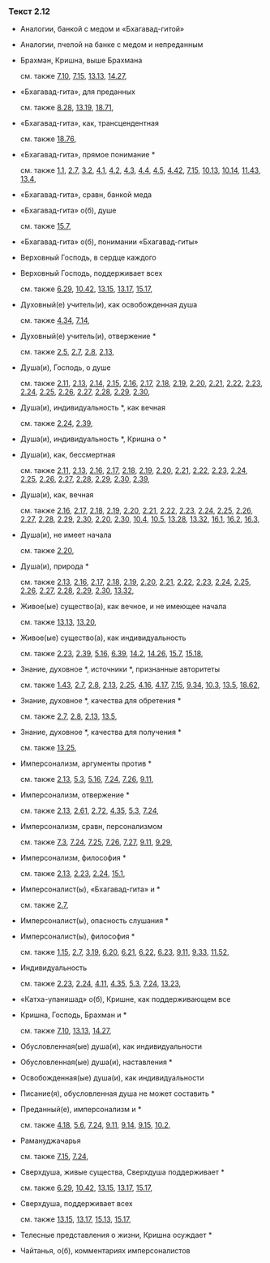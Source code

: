### Текст 2.12
	
- Аналогии, банкой с медом и «Бхагавад-гитой»

	
- Аналогии, пчелой на банке с медом и непреданным

	
- Брахман, Кришна, выше Брахмана

	см. также  [7.10](../07/0710.md),  [7.15](../07/0715.md),  [13.13](../13/1313.md),  [14.27](../14/1427.md), 
	
- «Бхагавад-гита», для преданных

	см. также  [8.28](../08/0828.md),  [13.19](../13/1319.md),  [18.71](../18/1871.md), 
	
- «Бхагавад-гита», как, трансцендентная

	см. также  [18.76](../18/1876.md), 
	
- «Бхагавад-гита», прямое понимание \*

	см. также  [1.1](../01/0101.md),  [2.7](../02/0207.md),  [3.2](../03/0302.md),  [4.1](../04/0401.md),  [4.2](../04/0402.md),  [4.3](../04/0403.md),  [4.4](../04/0404.md),  [4.5](../04/0405.md),  [4.42](../04/0442.md),  [7.15](../07/0715.md),  [10.13](../10/1013.md),  [10.14](../10/1014.md),  [11.43](../11/1143.md),  [13.4](../13/1304.md), 
	
- «Бхагавад-гита», сравн, банкой меда

	
- «Бхагавад-гита» о(б), душе

	см. также  [15.7](../15/1507.md), 
	
- «Бхагавад-гита» о(б), понимании «Бхагавад-гиты»

	
- Верховный Господь, в сердце каждого

	
- Верховный Господь, поддерживает всех

	см. также  [6.29](../06/0629.md),  [10.42](../10/1042.md),  [13.15](../13/1315.md),  [13.17](../13/1317.md),  [15.17](../15/1517.md), 
	
- Духовный(е) учитель(и), как освобожденная душа

	см. также  [4.34](../04/0434.md),  [7.14](../07/0714.md), 
	
- Духовный(е) учитель(и), отвержение \*

	см. также  [2.5](../02/0205.md),  [2.7](../02/0207.md),  [2.8](../02/0208.md),  [2.13](../02/0213.md), 
	
- Душа(и), Господь, о душе

	см. также  [2.11](../02/0211.md),  [2.13](../02/0213.md),  [2.14](../02/0214.md),  [2.15](../02/0215.md),  [2.16](../02/0216.md),  [2.17](../02/0217.md),  [2.18](../02/0218.md),  [2.19](../02/0219.md),  [2.20](../02/0220.md),  [2.21](../02/0221.md),  [2.22](../02/0222.md),  [2.23](../02/0223.md),  [2.24](../02/0224.md),  [2.25](../02/0225.md),  [2.26](../02/0226.md),  [2.27](../02/0227.md),  [2.28](../02/0228.md),  [2.29](../02/0229.md),  [2.30](../02/0230.md), 
	
- Душа(и), индивидуальность \*, как вечная

	см. также  [2.24](../02/0224.md),  [2.39](../02/0239.md), 
	
- Душа(и), индивидуальность \*, Кришна о \*

	
- Душа(и), как, бессмертная

	см. также  [2.11](../02/0211.md),  [2.13](../02/0213.md),  [2.16](../02/0216.md),  [2.17](../02/0217.md),  [2.18](../02/0218.md),  [2.19](../02/0219.md),  [2.20](../02/0220.md),  [2.21](../02/0221.md),  [2.22](../02/0222.md),  [2.23](../02/0223.md),  [2.24](../02/0224.md),  [2.25](../02/0225.md),  [2.26](../02/0226.md),  [2.27](../02/0227.md),  [2.28](../02/0228.md),  [2.29](../02/0229.md),  [2.30](../02/0230.md),  [2.39](../02/0239.md), 
	
- Душа(и), как, вечная

	см. также  [2.16](../02/0216.md),  [2.17](../02/0217.md),  [2.18](../02/0218.md),  [2.19](../02/0219.md),  [2.20](../02/0220.md),  [2.21](../02/0221.md),  [2.22](../02/0222.md),  [2.23](../02/0223.md),  [2.24](../02/0224.md),  [2.25](../02/0225.md),  [2.26](../02/0226.md),  [2.27](../02/0227.md),  [2.28](../02/0228.md),  [2.29](../02/0229.md),  [2.30](../02/0230.md),  [2.20](../02/0220.md),  [2.30](../02/0230.md),  [10.4](../10/1004.md),  [10.5](../10/1005.md),  [13.28](../13/1328.md),  [13.32](../13/1332.md),  [16.1](../16/1601.md),  [16.2](../16/1602.md),  [16.3](../16/1603.md), 
	
- Душа(и), не имеет начала

	см. также  [2.20](../02/0220.md), 
	
- Душа(и), природа \*

	см. также  [2.13](../02/0213.md),  [2.16](../02/0216.md),  [2.17](../02/0217.md),  [2.18](../02/0218.md),  [2.19](../02/0219.md),  [2.20](../02/0220.md),  [2.21](../02/0221.md),  [2.22](../02/0222.md),  [2.23](../02/0223.md),  [2.24](../02/0224.md),  [2.25](../02/0225.md),  [2.26](../02/0226.md),  [2.27](../02/0227.md),  [2.28](../02/0228.md),  [2.29](../02/0229.md),  [2.30](../02/0230.md),  [13.32](../13/1332.md), 
	
- Живое(ые) существо(а), как вечное, и не имеющее начала

	см. также  [13.13](../13/1313.md),  [13.20](../13/1320.md), 
	
- Живое(ые) существо(а), как индивидуальность

	см. также  [2.23](../02/0223.md),  [2.39](../02/0239.md),  [5.16](../05/0516.md),  [6.39](../06/0639.md),  [14.2](../14/1402.md),  [14.26](../14/1426.md),  [15.7](../15/1507.md),  [15.18](../15/1518.md), 
	
- Знание, духовное \*, источники \*, признанные авторитеты

	см. также  [1.43](../01/0143.md),  [2.7](../02/0207.md),  [2.8](../02/0208.md),  [2.13](../02/0213.md),  [2.25](../02/0225.md),  [4.16](../04/0416.md),  [4.17](../04/0417.md),  [7.15](../07/0715.md),  [9.34](../09/0934.md),  [10.3](../10/1003.md),  [13.5](../13/1305.md),  [18.62](../18/1862.md), 
	
- Знание, духовное \*, качества для обретения \*

	см. также  [2.7](../02/0207.md),  [2.8](../02/0208.md),  [2.13](../02/0213.md),  [13.5](../13/1305.md), 
	
- Знание, духовное \*, качества для получения \*

	см. также  [13.25](../13/1325.md), 
	
- Имперсонализм, аргументы против \*

	см. также  [2.13](../02/0213.md),  [5.3](../05/0503.md),  [5.16](../05/0516.md),  [7.24](../07/0724.md),  [7.26](../07/0726.md),  [9.11](../09/0911.md), 
	
- Имперсонализм, отвержение \*

	см. также  [2.13](../02/0213.md),  [2.61](../02/0261.md),  [2.72](../02/0272.md),  [4.35](../04/0435.md),  [5.3](../05/0503.md),  [7.24](../07/0724.md), 
	
- Имперсонализм, сравн, персонализмом

	см. также  [7.3](../07/0703.md),  [7.24](../07/0724.md),  [7.25](../07/0725.md),  [7.26](../07/0726.md),  [7.27](../07/0727.md),  [9.11](../09/0911.md),  [9.29](../09/0929.md), 
	
- Имперсонализм, философия \*

	см. также  [2.13](../02/0213.md),  [2.23](../02/0223.md),  [2.24](../02/0224.md),  [15.1](../15/1501.md), 
	
- Имперсоналист(ы), «Бхагавад-гита» и \*

	см. также  [2.7](../02/0207.md), 
	
- Имперсоналист(ы), опасность слушания \*

	
- Имперсоналист(ы), философия \*

	см. также  [1.15](../01/0115.md),  [2.7](../02/0207.md),  [3.19](../03/0319.md),  [6.20](../06/0620.md),  [6.21](../06/0621.md),  [6.22](../06/0622.md),  [6.23](../06/0623.md),  [9.11](../09/0911.md),  [9.33](../09/0933.md),  [11.52](../11/1152.md), 
	
- Индивидуальность

	см. также  [2.23](../02/0223.md),  [2.24](../02/0224.md),  [4.11](../04/0411.md),  [4.35](../04/0435.md),  [5.3](../05/0503.md),  [7.24](../07/0724.md),  [13.23](../13/1323.md), 
	
- «Катха-упанишад» о(б), Кришне, как поддерживающем все

	
- Кришна, Господь, Брахман и \*

	см. также  [7.10](../07/0710.md),  [13.13](../13/1313.md),  [14.27](../14/1427.md), 
	
- Обусловленная(ые) душа(и), как индивидуальности

	
- Обусловленная(ые) душа(и), наставления \*

	
- Освобожденная(ые) душа(и), как индивидуальности

	
- Писание(я), обусловленная душа не может составить \*

	
- Преданный(е), имперсонализм и \*

	см. также  [4.18](../04/0418.md),  [5.6](../05/0506.md),  [7.24](../07/0724.md),  [9.11](../09/0911.md),  [9.14](../09/0914.md),  [9.15](../09/0915.md),  [10.2](../10/1002.md), 
	
- Рамануджачарья

	см. также  [7.15](../07/0715.md),  [7.24](../07/0724.md), 
	
- Сверхдуша, живые существа, Сверхдуша поддерживает \*

	см. также  [6.29](../06/0629.md),  [10.42](../10/1042.md),  [13.15](../13/1315.md),  [13.17](../13/1317.md),  [15.17](../15/1517.md), 
	
- Сверхдуша, поддерживает всех

	см. также  [13.15](../13/1315.md),  [13.17](../13/1317.md),  [15.13](../15/1513.md),  [15.17](../15/1517.md), 
	
- Телесные представления о жизни, Кришна осуждает \*

	
- Чайтанья, о(б), комментариях имперсоналистов

